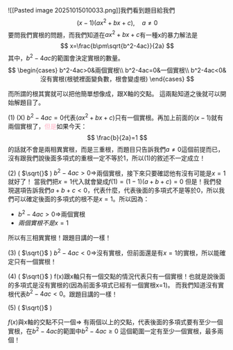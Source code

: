 ![[Pasted image 20251015010033.png]]我們看到題目給我們
$$
(x-1)(ax^2+bx+c),\quad a\neq 0
$$
要問我們實根的問題，而我們知道在$ax^2+bx+c$有一種x的暴力解法是
$$
x=\frac{b\pm\sqrt{b^2-4ac}}{2a}
$$
其中，$b^2-4ac$的範圍會決定實根的數量。
$$
\begin{cases}
b^2-4ac>0&兩個實根\\
b^2-4ac=0&一個實根\\
b^2-4ac<0&沒有實根(根號裡面變負數，根會變虛根)
\end{cases}
$$

而所謂的根其實就可以把他簡單想像成，跟X軸的交點。
這兩點知道之後就可以開始解題目了。

(1) (X)
$b^2-4ac=0$代表$(ax^2+bx+c)$只有一個實根。再加上前面的$(x-1)$就有兩個實根了，<font color="#ffb3c6">但是</font>如果今天：
$$
\frac{b}{2a}=1
$$
的話就不會是兩相異實根，而是三重根，而題目只告訴我們$a\neq0$這個前提而已，沒有跟我們說後面多項式的重根一定不等於1，所以(1)的敘述不一定成立！

(2) ( $\sqrt{}$ )
$b^2-4ac>0\Rightarrow$兩個實根，接下來只要確認他有沒有可能是$x=1$就好了！
當我們把$x=1$代入就會變成$f(1)=(1-1)(a+b+c)=0$
但是！我們發現選項告訴我們$a+b+c<0$，代表什麼，代表後面的多項式不是等於0，所以我們可以確定後面的多項式的根不是$x=1$。所以因為：
- $b^2-4ac>0\Rightarrow$兩個實根
- $兩個實根不是x=1$

所以有三相異實根！跟題目講的一樣！

(3) ( $\sqrt{}$ )
$b^2-4ac<0\Rightarrow$沒有實根，但前面還是有$x=1$的實根，所以能確定只有一個實根！

(4) ( $\sqrt{}$ )
f(x)跟x軸只有一個交點的情況代表只有一個實根！也就是說後面的多項式是沒有實根的(因為前面多項式已經有一個實根x=1)。
而我們知道沒有實根代表$b^2-4ac<0$。跟題目講的一樣！

(5) ( $\sqrt{}$ )

$f(x)$與x軸的交點不只一個$\Rightarrow$ 有兩個以上的交點，代表後面的多項式要有至少一個實根，在$b^2-4ac$的範圍中$b^2-4ac\geq0$ 這個範圍一定有至少一個實根，最多兩個！